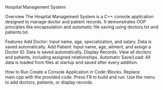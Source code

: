 Hospital Management System

Overview
The Hospital Management System is a C++ console application designed to manage doctor and patient records. It demonstrates OOP principles like encapsulation and automatic file saving using doctors.txt and patients.txt.

Features
Add Doctor: Input name, age, specialization, and salary. Data is saved automatically.
Add Patient: Input name, age, ailment, and assign a Doctor ID. Data is saved automatically.
Display Records: View all doctors and patients, including assigned relationships.
Automatic Save/Load: All data is loaded from files at startup and saved after every addition.

How to Run
Create a Console Application in Code::Blocks.
Replace main.cpp with the provided code.
Press F9 to build and run.
Use the menu to add doctors, patients, or display records.

